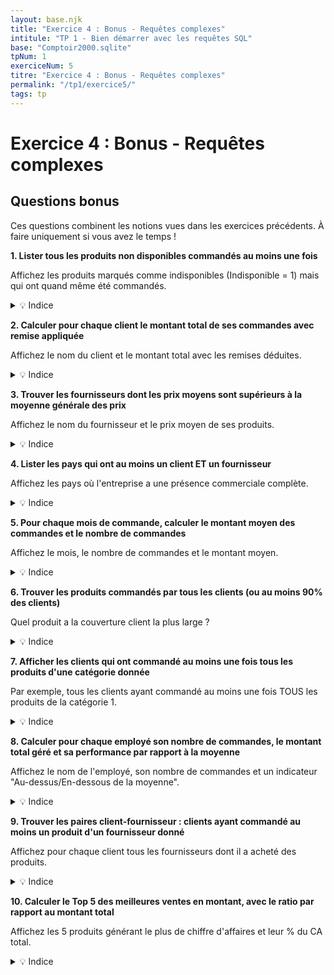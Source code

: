 ```yaml
---
layout: base.njk
title: "Exercice 4 : Bonus - Requêtes complexes"
intitule: "TP 1 - Bien démarrer avec les requêtes SQL"
base: "Comptoir2000.sqlite"
tpNum: 1
exerciceNum: 5
titre: "Exercice 4 : Bonus - Requêtes complexes"
permalink: "/tp1/exercice5/"
tags: tp
---
```


# Exercice 4 : Bonus - Requêtes complexes

## Questions bonus

Ces questions combinent les notions vues dans les exercices précédents. À faire uniquement si vous avez le temps !

**1. Lister tous les produits non disponibles commandés au moins une fois**

Affichez les produits marqués comme indisponibles (Indisponible = 1) mais qui ont quand même été commandés.

<details>
<summary>💡 Indice</summary>

Vous devez joindre la table `Produit` avec `DetailCommande` pour vérifier les commandes passées.
</details>

**2. Calculer pour chaque client le montant total de ses commandes avec remise appliquée**

Affichez le nom du client et le montant total avec les remises déduites.

<details>
<summary>💡 Indice</summary>

Vous devez joindre `Client`, `Commande` et `DetailCommande`. Puis calculer `SUM(Qte * PrixUnit * (1 - Remise/100))`.
</details>

**3. Trouver les fournisseurs dont les prix moyens sont supérieurs à la moyenne générale des prix**

Affichez le nom du fournisseur et le prix moyen de ses produits.

<details>
<summary>💡 Indice</summary>

Vous devez calculer la moyenne générale des prix, puis comparer la moyenne par fournisseur avec cette moyenne générale.
</details>

**4. Lister les pays qui ont au moins un client ET un fournisseur**

Affichez les pays où l'entreprise a une présence commerciale complète.

<details>
<summary>💡 Indice</summary>

Vous pouvez utiliser `INTERSECT` pour trouver les pays qui apparaissent dans les deux listes.
</details>

**5. Pour chaque mois de commande, calculer le montant moyen des commandes et le nombre de commandes**

Affichez le mois, le nombre de commandes et le montant moyen.

<details>
<summary>💡 Indice</summary>

Utilisez `STRFTIME('%Y-%m', DateCom)` pour extraire le mois, puis `GROUP BY` sur ce format.
</details>

**6. Trouver les produits commandés par tous les clients (ou au moins 90% des clients)**

Quel produit a la couverture client la plus large ?

<details>
<summary>💡 Indice</summary>

Comptez le nombre de clients distincts ayant commandé chaque produit, puis comparez avec le nombre total de clients.
</details>

**7. Afficher les clients qui ont commandé au moins une fois tous les produits d'une catégorie donnée**

Par exemple, tous les clients ayant commandé au moins une fois TOUS les produits de la catégorie 1.

<details>
<summary>💡 Indice</summary>

Vous pouvez utiliser une sous-requête pour compter le nombre de produits distincts commandés par chaque client dans une catégorie.
</details>

**8. Calculer pour chaque employé son nombre de commandes, le montant total géré et sa performance par rapport à la moyenne**

Affichez le nom de l'employé, son nombre de commandes et un indicateur "Au-dessus/En-dessous de la moyenne".

<details>
<summary>💡 Indice</summary>

Vous devez calculer la moyenne des montants par employé, puis utiliser une fonction `CASE` pour le comparatif.
</details>

**9. Trouver les paires client-fournisseur : clients ayant commandé au moins un produit d'un fournisseur donné**

Affichez pour chaque client tous les fournisseurs dont il a acheté des produits.

<details>
<summary>💡 Indice</summary>

Joignez `Client`, `Commande`, `DetailCommande`, `Produit` et `Fournisseur` pour établir les relations.
</details>

**10. Calculer le Top 5 des meilleures ventes en montant, avec le ratio par rapport au montant total**

Affichez les 5 produits générant le plus de chiffre d'affaires et leur % du CA total.

<details>
<summary>💡 Indice</summary>

Calculez d'abord le CA par produit avec les remises appliquées, puis le CA total. Ensuite, faites le ratio.
</details>